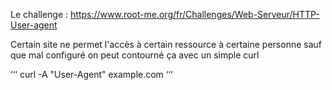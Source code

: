 Le challenge : https://www.root-me.org/fr/Challenges/Web-Serveur/HTTP-User-agent

Certain site ne permet l'accès à certain ressource à certaine personne sauf que mal configuré on peut contourné ça avec un simple curl 

‘‘‘
curl -A "User-Agent" example.com
‘‘‘